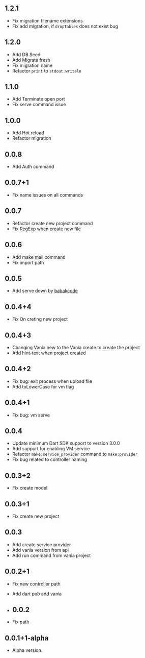 ## 1.2.1

- Fix migration filename extensions
- Fix add migration, if `dropTables` does not exist bug

## 1.2.0

- Add DB Seed
- Add Migrate fresh
- Fix migration name
- Refactor `print` to `stdout.writeln`

## 1.1.0

- Add Terminate open port
- Fix serve command issue

## 1.0.0

- Add Hot reload
- Refactor migration

## 0.0.8

- Add Auth command

## 0.0.7+1

- Fix name issues on all commands

## 0.0.7

- Refactor create new project command
- Fix RegExp when create new file

## 0.0.6

- Add make mail command
- Fix import path
  
## 0.0.5

- Add serve down by [babakcode](https://github.com/babakcode)

## 0.0.4+4

- Fix On creting new project

## 0.0.4+3

- Changing Vania new to the Vania create to create the project
- Add hint-text when project created

## 0.0.4+2

- Fix bug: exit process when upload file
- Add toLowerCase for vm flag

## 0.0.4+1

- Fix bug: vm serve

## 0.0.4

- Update minimum Dart SDK support to version 3.0.0
- Add support for enabling VM service
- Refactor `make:service_provider` command to `make:provider`
- Fix bug related to controller naming

## 0.0.3+2

- Fix create model

## 0.0.3+1

- Fix create new project

## 0.0.3

- Add create service provider
- Add vania version from api
- Add run command from vania project

## 0.0.2+1

- Fix new controller path
- Add dart pub add vania
  
- ## 0.0.2

- Fix path

## 0.0.1+1-alpha

- Alpha version.
